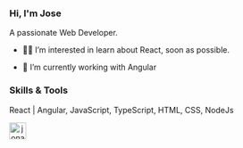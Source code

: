 <h3>Hi, I'm Jose</h3>


<p>A passionate Web Developer.</p>

<ul>
<li>

<p>
<g-emoji class="g-emoji" alias="man_technologist" fallback-src="https://github.githubassets.com/images/icons/emoji/unicode/1f468-1f4bb.png">👨‍💻</g-emoji>
I’m interested in learn about React, soon as possible.
</p>
</li>
<li>
<p>
<g-emoji class="g-emoji" alias="memo" fallback-src="https://github.githubassets.com/images/icons/emoji/unicode/1f4dd.png">📝</g-emoji>
I’m currently working with Angular
</p>
</li>
</ul>


<h3>Skills & Tools</h3>
<p>React | Angular, JavaScript, TypeScript, HTML, CSS, NodeJs</p>

<p align="center">
<a href="https://www.linkedin.com/in/jos%C3%A9-sperandio-2545351bb/" rel="nofollow">
<img align="left" src="https://camo.githubusercontent.com/28bbd2596707954793abeff9eb24d343c1c78b7bf184b90294b4b190c6097a65/68747470733a2f2f63646e2e6a7364656c6976722e6e65742f6e706d2f73696d706c652d69636f6e7340332e302e312f69636f6e732f6c696e6b6564696e2e737667" alt="jonathanfmachado" height="30" width="30" data-canonical-src="https://cdn.jsdelivr.net/npm/simple-icons@3.0.1/icons/linkedin.svg" style="max-width:100%;">
</a>
</p>





